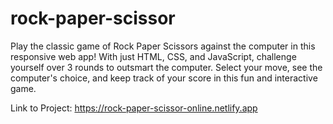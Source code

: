 # rock-paper-scissor
Play the classic game of Rock Paper Scissors against the computer in this responsive web app! With just HTML, CSS, and JavaScript, challenge yourself over 3 rounds to outsmart the computer. Select your move, see the computer's choice, and keep track of your score in this fun and interactive game.

Link to Project: https://rock-paper-scissor-online.netlify.app
